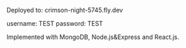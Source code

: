 Deployed to: crimson-night-5745.fly.dev

username: TEST
password: TEST

Implemented with MongoDB, Node.js&Express and React.js.
